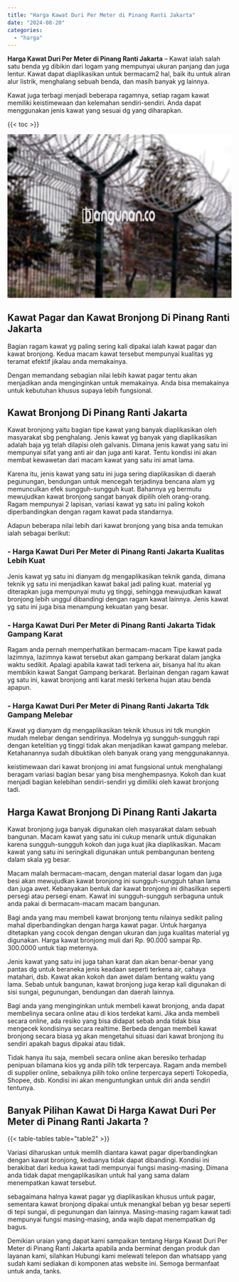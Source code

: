 ```yaml
---
title: "Harga Kawat Duri Per Meter di Pinang Ranti Jakarta"
date: "2024-08-20"
categories: 
  - "harga"
---
```


**Harga Kawat Duri Per Meter di Pinang Ranti Jakarta** – Kawat ialah salah satu benda yg dibikin dari logam yang mempunyai ukuran panjang dan juga lentur. Kawat dapat diaplikasikan untuk bermacam2 hal, baik itu untuk aliran alur listrik, menghalang sebuah benda, dan masih banyak yg lainnya.

Kawat juga terbagi menjadi beberapa ragamnya, setiap ragam kawat memiliki keistimewaan dan kelemahan sendiri-sendiri. Anda dapat menggunakan jenis kawat yang sesuai dg yang diharapkan.

{{< toc >}}

![Harga Kawat Duri Per Meter di Pinang Ranti Jakarta](/images/jual-kawat-murah37.png)

## Kawat Pagar dan Kawat Bronjong Di Pinang Ranti Jakarta

Bagian ragam kawat yg paling sering kali dipakai ialah kawat pagar dan kawat bronjong. Kedua macam kawat tersebut mempunyai kualitas yg teramat efektif jikalau anda memakainya.

Dengan memandang sebagian nilai lebih kawat pagar tentu akan menjadikan anda menginginkan untuk memakainya. Anda bisa memakainya untuk kebutuhan khusus supaya lebih fungsional.

## Kawat Bronjong Di Pinang Ranti Jakarta

Kawat bronjong yaitu bagian tipe kawat yang banyak diaplikasikan oleh masyarakat sbg penghalang. Jenis kawat yg banyak yang diaplikasikan adalah baja yg telah dilapisi oleh galvanis. Dimana jenis kawat yang satu ini mempunyai sifat yang anti air dan juga anti karat. Tentu kondisi ini akan membat kewawetan dari macam kawat yang satu ini amat lama.

Karena itu, jenis kawat yang satu ini juga sering diaplikasikan di daerah pegunungan, bendungan untuk mencegah terjadinya bencana alam yg memunculkan efek sungguh-sungguh kuat. Bahannya yg bermutu mewujudkan kawat bronjong sangat banyak dipilih oleh orang-orang. Ragam mempunyai 2 lapisan, variasi kawat yg satu ini paling kokoh diperbandingkan dengan ragam kawat pada standarnya.

Adapun beberapa nilai lebih dari kawat bronjong yang bisa anda temukan ialah sebagai berikut:

### \- Harga Kawat Duri Per Meter di Pinang Ranti Jakarta Kualitas Lebih Kuat

Jenis kawat yg satu ini dianyam dg mengaplikasikan teknik ganda, dimana teknik yg satu ini menjadikan kawat bakal jadi paling kuat. material yg diterapkan juga mempunyai mutu yg tinggi, sehingga mewujudkan kawat bronjong lebih unggul dibandingi dengan ragam kawat lainnya. Jenis kawat yg satu ini juga bisa menampung kekuatan yang besar.

### \- Harga Kawat Duri Per Meter di Pinang Ranti Jakarta Tidak Gampang Karat

Ragam anda pernah memperhatikan bermacam-macam Tipe kawat pada lazimnya, lazimnya kawat tersebut akan gampang berkarat dalam jangka waktu sedikit. Apalagi apabila kawat tadi terkena air, bisanya hal itu akan membikin kawat Sangat Gampang berkarat. Berlainan dengan ragam kawat yg satu ini, kawat bronjong anti karat meski terkena hujan atau benda apapun.

### \- Harga Kawat Duri Per Meter di Pinang Ranti Jakarta Tdk Gampang Melebar

Kawat yg dianyam dg mengaplikasikan teknik khusus ini tdk mungkin mudah melebar dengan sendirinya. Modelnya yg sungguh-sungguh rapi dengan ketelitian yg tinggi tidak akan menjadikan kawat gampang melebar. Ketahanannya sudah dibuktikan oleh banyak orang yang menggunakannya.

keistimewaan dari kawat bronjong ini amat fungsional untuk menghalangi beragam variasi bagian besar yang bisa menghempasnya. Kokoh dan kuat menjadi bagian kelebihan sendiri-sendiri yg dimiliki oleh kawat bronjong tadi.

## Harga Kawat Bronjong Di Pinang Ranti Jakarta

Kawat bronjong juga banyak digunakan oleh masyarakat dalam sebuah bangunan. Macam kawat yang satu ini cukup menarik untuk digunakan karena sungguh-sungguh kokoh dan juga kuat jika diaplikasikan. Macam kawat yang satu ini seringkali digunakan untuk pembangunan benteng dalam skala yg besar.

Macam malah bermacam-macam, dengan material dasar logam dan juga besi akan mewujudkan kawat bronjong ini sungguh-sungguh tahan lama dan juga awet. Kebanyakan bentuk dar kawat bronjong ini dihasilkan seperti persegi atau persegi enam. Kawat ini sungguh-sungguh serbaguna untuk anda pakai di bermacam-macam macam bangunan.

Bagi anda yang mau membeli kawat bronjong tentu nilainya sedikit paling mahal diperbandingkan dengan harga kawat pagar. Untuk harganya ditetapkan yang cocok dengan dengan ukuran dan juga kualitas material yg digunakan. Harga kawat bronjong muli dari Rp. 90.000 sampai Rp. 300.0000 untuk tiap meternya.

Jenis kawat yang satu ini juga tahan karat dan akan benar-benar yang pantas dg untuk beraneka jenis keadaan seperti terkena air, cahaya matahari, dsb. Kawat akan kokoh dan awet dalam bentang waktu yang lama. Sebab untuk bangunan, kawat bronjong juga kerap kali digunakan di sisi sungai, pegunungan, bendungan dan daerah lainnya.

Bagi anda yang menginginkan untuk membeli kawat bronjong, anda dapat membelinya secara online atau di kios terdekat kami. Jika anda membeli secara online, ada resiko yang bisa didapat sebab anda tidak bisa mengecek kondisinya secara realtime. Berbeda dengan membeli kawat bronjong secara biasa yg akan mengetahui situasi dari kawat bronjong itu sendiri apakah bagus dipakai atau tidak.

Tidak hanya itu saja, membeli secara online akan beresiko terhadap penipuan bilamana kios yg anda pilih tdk terpercaya. Ragam anda membeli di supplier online, sebaiknya pilih toko online terpercaya seperti Tokopedia, Shopee, dsb. Kondisi ini akan menguntungkan untuk diri anda sendiri tentunya.

## Banyak Pilihan Kawat Di Harga Kawat Duri Per Meter di Pinang Ranti Jakarta ?

{{< table-tables table="table2" >}}

Variasi diharuskan untuk memlih diantara kawat pagar diperbandingkan dengan kawat bronjong, keduanya tidak dapat dibandingi. Kondisi ini berakibat dari kedua kawat tadi mempunyai fungsi masing-masing. Dimana anda tidak dapat mengaplikasikan untuk hal yang sama dalam menempatkan kawat tersebut.

sebagaimana halnya kawat pagar yg diaplikasikan khusus untuk pagar, sementara kawat bronjong dipakai untuk menangkal beban yg besar seperti di tepi sungai, di pegunungan dan lainnya. Masing-masing ragam kawat tadi mempunyai fungsi masing-masing, anda wajib dapat menempatkan dg bagus.

Demikian uraian yang dapat kami sampaikan tentang Harga Kawat Duri Per Meter di Pinang Ranti Jakarta apabila anda berminat dengan produk dan layanan kami, silahkan Hubungi kami melewati telepon dan whatsapp yang sudah kami sediakan di komponen atas website ini. Semoga bermanfaat untuk anda, tanks.
